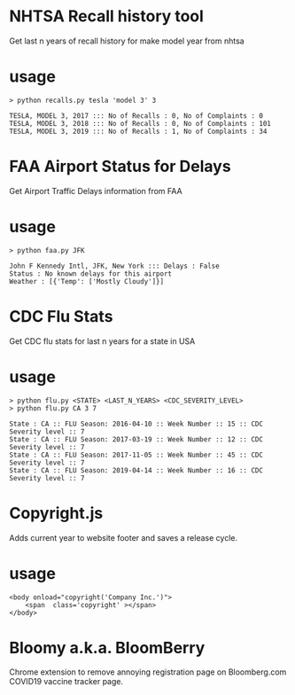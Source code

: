# NHTSA Recall history tool
Get last n years of recall history for make model year from nhtsa

# usage

```
> python recalls.py tesla 'model 3' 3

TESLA, MODEL 3, 2017 ::: No of Recalls : 0, No of Complaints : 0
TESLA, MODEL 3, 2018 ::: No of Recalls : 0, No of Complaints : 101
TESLA, MODEL 3, 2019 ::: No of Recalls : 1, No of Complaints : 34
```

# FAA Airport Status for Delays
Get Airport Traffic Delays information from FAA

# usage

```
> python faa.py JFK

John F Kennedy Intl, JFK, New York ::: Delays : False 
Status : No known delays for this airport
Weather : [{'Temp': ['Mostly Cloudy']}]
```

# CDC Flu Stats
Get CDC flu stats for last n years for a state in USA

# usage

```
> python flu.py <STATE> <LAST_N_YEARS> <CDC_SEVERITY_LEVEL>
> python flu.py CA 3 7

State : CA :: FLU Season: 2016-04-10 :: Week Number :: 15 :: CDC Severity level :: 7
State : CA :: FLU Season: 2017-03-19 :: Week Number :: 12 :: CDC Severity level :: 7
State : CA :: FLU Season: 2017-11-05 :: Week Number :: 45 :: CDC Severity level :: 7
State : CA :: FLU Season: 2019-04-14 :: Week Number :: 16 :: CDC Severity level :: 7
```

# Copyright.js

Adds current year to website footer and saves a release cycle.

# usage


```
<body onload="copyright('Company Inc.')">
	<span  class='copyright' ></span>
</body>
```

# Bloomy a.k.a. BloomBerry

Chrome extension to remove annoying registration page on Bloomberg.com COVID19 vaccine tracker page.